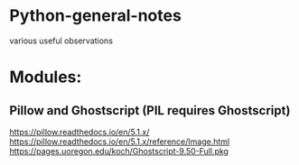# Python-general-notes
various useful observations

# Modules:

## Pillow and Ghostscript (PIL requires Ghostscript)

https://pillow.readthedocs.io/en/5.1.x/
https://pillow.readthedocs.io/en/5.1.x/reference/Image.html
https://pages.uoregon.edu/koch/Ghostscript-9.50-Full.pkg
        
